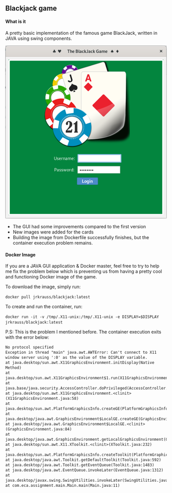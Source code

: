 ## Blackjack game

#### What is it

A pretty basic implementation of the famous game BlackJack, written in JAVA using swing components.

![Login screen](https://raw.githubusercontent.com/krauss/Blackjack/master/resources/blackjack_login_screen.png)

* The GUI had some improvements compared to the first version
* New images were added for the cards
* Building the image from Dockerfile successfully finishes, but the container execution problem remains.

#### Docker Image

If you are a JAVA GUI application & Docker master, feel free to try to help me fix the problem below which is preventing us from having a pretty cool and functioning Docker image of the game.

To download the image, simply run:

`docker pull jrkrauss/blackjack:latest`

To create and run the container, run:  

`docker run -it -v /tmp/.X11-unix:/tmp/.X11-unix -e DISPLAY=$DISPLAY jrkrauss/blackjack:latest`


P.S: This is the problem I mentioned before. The container execution exits with the error below:


	No protocol specified
	Exception in thread "main" java.awt.AWTError: Can't connect to X11 window server using ':0' as the value of the DISPLAY variable.
	at java.desktop/sun.awt.X11GraphicsEnvironment.initDisplay(Native Method)
	at java.desktop/sun.awt.X11GraphicsEnvironment$1.run(X11GraphicsEnvironment.java:99)
	at java.base/java.security.AccessController.doPrivileged(AccessController.java:312)
	at java.desktop/sun.awt.X11GraphicsEnvironment.<clinit>(X11GraphicsEnvironment.java:58)
	at java.desktop/sun.awt.PlatformGraphicsInfo.createGE(PlatformGraphicsInfo.java:36)
	at java.desktop/java.awt.GraphicsEnvironment$LocalGE.createGE(GraphicsEnvironment.java:93)
	at java.desktop/java.awt.GraphicsEnvironment$LocalGE.<clinit>(GraphicsEnvironment.java:84)
	at java.desktop/java.awt.GraphicsEnvironment.getLocalGraphicsEnvironment(GraphicsEnvironment.java:106)
	at java.desktop/sun.awt.X11.XToolkit.<clinit>(XToolkit.java:232)
	at java.desktop/sun.awt.PlatformGraphicsInfo.createToolkit(PlatformGraphicsInfo.java:40)
	at java.desktop/java.awt.Toolkit.getDefaultToolkit(Toolkit.java:592)
	at java.desktop/java.awt.Toolkit.getEventQueue(Toolkit.java:1483)
	at java.desktop/java.awt.EventQueue.invokeLater(EventQueue.java:1312)
	at java.desktop/javax.swing.SwingUtilities.invokeLater(SwingUtilities.java:1421)
	at com.eca.assignment.main.Main.main(Main.java:11)
